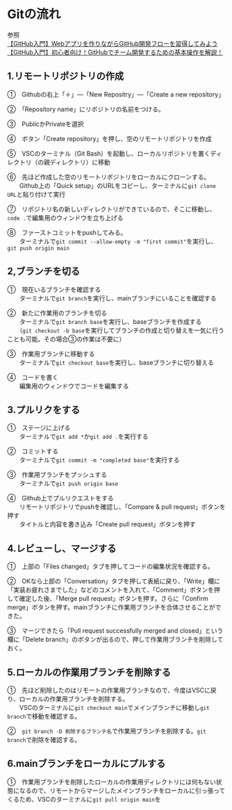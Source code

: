# Gitの流れ
参照  
[【GitHub入門】Webアプリを作りながらGitHub開発フローを習得してみよう](https://www.youtube.com/watch?v=cOTBf8bHsXo)  
[【GitHub入門】初心者向け！GitHubでチーム開発するための基本操作を解説！](https://www.youtube.com/watch?v=Dz95iUNt-fg)

## 1.リモートリポジトリの作成
  
①　Githubの右上「＋」―「New Repositry」―「Create a new repository」

②　「Repository name」にリポジトリの名前をつける。

③　PublicかPrivateを選択

④　ボタン「Create repository」を押し、空のリモートリポジトリを作成

⑤　VSCのターミナル（Git Bash）を起動し、ローカルリポジトリを置くディレクトリ（の親ディレクトリ）に移動

⑥　先ほど作成した空のリモートリポジトリをローカルにクローンする。  
　　Github上の「Quick setup」のURLをコピーし、ターミナルに`git clone URL`と貼り付けて実行

⑦　リポジトリ名の新しいディレクトリができているので、そこに移動し、`code .`で編集用のウィンドウを立ち上げる

⑧　ファーストコミットをpushしてみる。  
　　ターミナルで`git commit --allow-empty -m "first commit"`を実行し、`git push origin main`

## 2,ブランチを切る

①　現在いるブランチを確認する  
　　ターミナルで`git branch`を実行し、mainブランチにいることを確認する

②　新たに作業用のブランチを切る  
　　ターミナルで`git branch base`を実行し、baseブランチを作成する  
　　（`git checkout -b base`を実行してブランチの作成と切り替えを一気に行うことも可能。その場合③の作業は不要に）

③　作業用ブランチに移動する  
　　ターミナルで`git checkout base`を実行し、baseブランチに切り替える

④　コードを書く  
　　編集用のウィンドウでコードを編集する

## 3.プルリクをする

①　ステージに上げる  
　　ターミナルで`git add *`か`git add .`を実行する

②　コミットする  
　　ターミナルで`git commit -m "completed base"`を実行する

③　作業用ブランチをプッシュする  
　　ターミナルで`git push origin base`

④　Github上でプルリクエストをする  
　　リモートリポジトリでpushを確認し、「Compare & pull request」ボタンを押す  
　　タイトルと内容を書き込み「Create pull request」ボタンを押す

## 4.レビューし、マージする

①　上部の「Files changed」タブを押してコードの編集状況を確認する。

②　OKなら上部の「Conversation」タブを押して表紙に戻り、「Write」欄に「実装お疲れさまでした」などのコメントを入れて、「Comment」ボタンを押して確定した後、「Merge pull request」ボタンを押す。さらに「Confirm merge」ボタンを押す。mainブランチに作業用ブランチを合体させることができた。

③　マージできたら「Pull request successfully merged and closed」という欄に「Delete branch」のボタンが出るので、押して作業用ブランチを削除しておく。

## 5.ローカルの作業用ブランチを削除する

①　先ほど削除したのはリモートの作業用ブランチなので、今度はVSCに戻り、ローカルの作業用ブランチを削除する。  
　　VSCのターミナルに`git checkout main`でメインブランチに移動し`git branch`で移動を確認する。

②　`git branch -D 削除するブランチ名`で作業用ブランチを削除する。`git branch`で削除を確認する。

## 6.mainブランチをローカルにプルする

①　作業用ブランチを削除したローカルの作業用ディレクトリには何もない状態になるので、リモートからマージしたメインブランチをローカルに引っ張ってくるため、VSCのターミナルに`git pull origin main`を